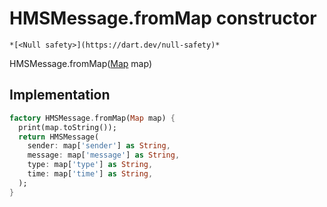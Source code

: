 


# HMSMessage.fromMap constructor




    *[<Null safety>](https://dart.dev/null-safety)*



HMSMessage.fromMap([Map](https://api.flutter.dev/flutter/dart-core/Map-class.html) map)





## Implementation

```dart
factory HMSMessage.fromMap(Map map) {
  print(map.toString());
  return HMSMessage(
    sender: map['sender'] as String,
    message: map['message'] as String,
    type: map['type'] as String,
    time: map['time'] as String,
  );
}
```







